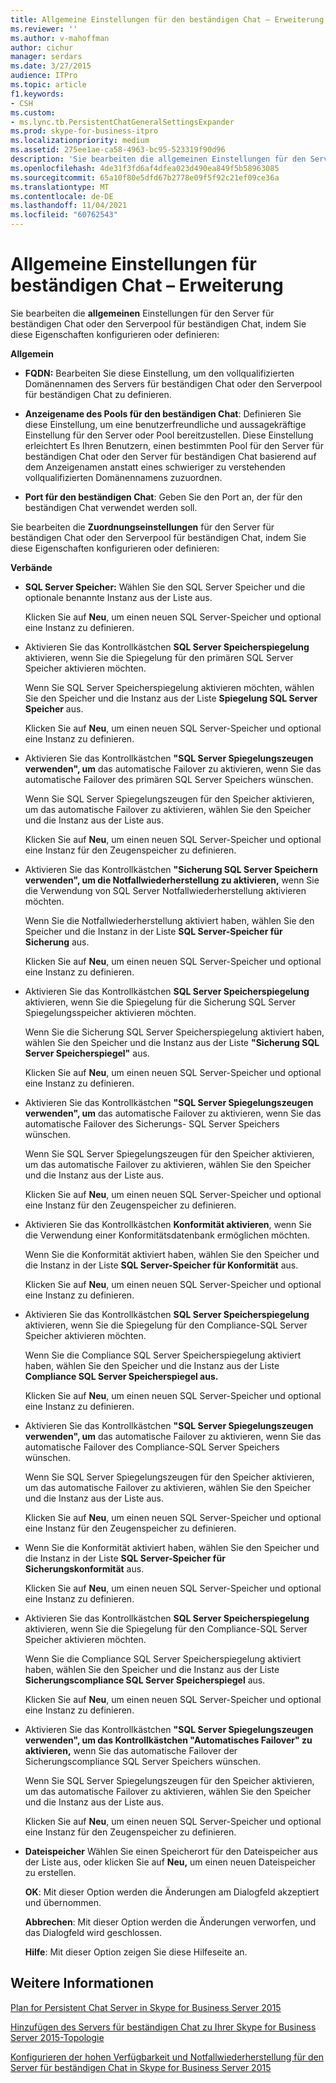 ```yaml
---
title: Allgemeine Einstellungen für den beständigen Chat – Erweiterung
ms.reviewer: ''
ms.author: v-mahoffman
author: cichur
manager: serdars
ms.date: 3/27/2015
audience: ITPro
ms.topic: article
f1.keywords:
- CSH
ms.custom:
- ms.lync.tb.PersistentChatGeneralSettingsExpander
ms.prod: skype-for-business-itpro
ms.localizationpriority: medium
ms.assetid: 275ee1ae-ca58-4963-bc95-523319f90d96
description: 'Sie bearbeiten die allgemeinen Einstellungen für den Server für beständigen Chat oder den Serverpool für beständigen Chat, indem Sie diese Eigenschaften konfigurieren oder definieren:'
ms.openlocfilehash: 4de31f3fd6af4dfea023d490ea849f5b58963085
ms.sourcegitcommit: 65a10f80e5dfd67b2778e09f5f92c21ef09ce36a
ms.translationtype: MT
ms.contentlocale: de-DE
ms.lasthandoff: 11/04/2021
ms.locfileid: "60762543"
---
```

# <a name="persistent-chat-general-settings-expander"></a>Allgemeine Einstellungen für beständigen Chat – Erweiterung
 
Sie bearbeiten die **allgemeinen** Einstellungen für den Server für beständigen Chat oder den Serverpool für beständigen Chat, indem Sie diese Eigenschaften konfigurieren oder definieren:
  
 **Allgemein**
  
- **FQDN:** Bearbeiten Sie diese Einstellung, um den vollqualifizierten Domänennamen des Servers für beständigen Chat oder den Serverpool für beständigen Chat zu definieren.
    
- **Anzeigename des Pools für den beständigen Chat**: Definieren Sie diese Einstellung, um eine benutzerfreundliche und aussagekräftige Einstellung für den Server oder Pool bereitzustellen. Diese Einstellung erleichtert Es Ihren Benutzern, einen bestimmten Pool für den Server für beständigen Chat oder den Server für beständigen Chat basierend auf dem Anzeigenamen anstatt eines schwieriger zu verstehenden vollqualifizierten Domänennamens zuzuordnen.
    
- **Port für den beständigen Chat**: Geben Sie den Port an, der für den beständigen Chat verwendet werden soll.
    
Sie bearbeiten die **Zuordnungseinstellungen** für den Server für beständigen Chat oder den Serverpool für beständigen Chat, indem Sie diese Eigenschaften konfigurieren oder definieren:
  
 **Verbände**
  
- **SQL Server Speicher:** Wählen Sie den SQL Server Speicher und die optionale benannte Instanz aus der Liste aus.
    
    Klicken Sie auf **Neu**, um einen neuen SQL Server-Speicher und optional eine Instanz zu definieren.
    
- Aktivieren Sie das Kontrollkästchen **SQL Server Speicherspiegelung** aktivieren, wenn Sie die Spiegelung für den primären SQL Server Speicher aktivieren möchten.
    
    Wenn Sie SQL Server Speicherspiegelung aktivieren möchten, wählen Sie den Speicher und die Instanz aus der Liste **Spiegelung SQL Server Speicher** aus.
    
    Klicken Sie auf **Neu**, um einen neuen SQL Server-Speicher und optional eine Instanz zu definieren.
    
- Aktivieren Sie das Kontrollkästchen **"SQL Server Spiegelungszeugen verwenden", um** das automatische Failover zu aktivieren, wenn Sie das automatische Failover des primären SQL Server Speichers wünschen.
    
    Wenn Sie SQL Server Spiegelungszeugen für den Speicher aktivieren, um das automatische Failover zu aktivieren, wählen Sie den Speicher und die Instanz aus der Liste aus.
    
    Klicken Sie auf **Neu**, um einen neuen SQL Server-Speicher und optional eine Instanz für den Zeugenspeicher zu definieren.
    
- Aktivieren Sie das Kontrollkästchen **"Sicherung SQL Server Speichern verwenden", um die Notfallwiederherstellung zu aktivieren,** wenn Sie die Verwendung von SQL Server Notfallwiederherstellung aktivieren möchten.
    
    Wenn Sie die Notfallwiederherstellung aktiviert haben, wählen Sie den Speicher und die Instanz in der Liste **SQL Server-Speicher für Sicherung** aus.
    
    Klicken Sie auf **Neu**, um einen neuen SQL Server-Speicher und optional eine Instanz zu definieren.
    
- Aktivieren Sie das Kontrollkästchen **SQL Server Speicherspiegelung** aktivieren, wenn Sie die Spiegelung für die Sicherung SQL Server Spiegelungsspeicher aktivieren möchten.
    
    Wenn Sie die Sicherung SQL Server Speicherspiegelung aktiviert haben, wählen Sie den Speicher und die Instanz aus der Liste **"Sicherung SQL Server Speicherspiegel"** aus.
    
    Klicken Sie auf **Neu**, um einen neuen SQL Server-Speicher und optional eine Instanz zu definieren.
    
- Aktivieren Sie das Kontrollkästchen **"SQL Server Spiegelungszeugen verwenden", um** das automatische Failover zu aktivieren, wenn Sie das automatische Failover des Sicherungs- SQL Server Speichers wünschen.
    
    Wenn Sie SQL Server Spiegelungszeugen für den Speicher aktivieren, um das automatische Failover zu aktivieren, wählen Sie den Speicher und die Instanz aus der Liste aus.
    
    Klicken Sie auf **Neu**, um einen neuen SQL Server-Speicher und optional eine Instanz für den Zeugenspeicher zu definieren.
    
- Aktivieren Sie das Kontrollkästchen **Konformität aktivieren**, wenn Sie die Verwendung einer Konformitätsdatenbank ermöglichen möchten.
    
    Wenn Sie die Konformität aktiviert haben, wählen Sie den Speicher und die Instanz in der Liste **SQL Server-Speicher für Konformität** aus.
    
    Klicken Sie auf **Neu**, um einen neuen SQL Server-Speicher und optional eine Instanz zu definieren.
    
- Aktivieren Sie das Kontrollkästchen **SQL Server Speicherspiegelung** aktivieren, wenn Sie die Spiegelung für den Compliance-SQL Server Speicher aktivieren möchten.
    
    Wenn Sie die Compliance SQL Server Speicherspiegelung aktiviert haben, wählen Sie den Speicher und die Instanz aus der Liste **Compliance SQL Server Speicherspiegel aus.**
    
    Klicken Sie auf **Neu**, um einen neuen SQL Server-Speicher und optional eine Instanz zu definieren.
    
- Aktivieren Sie das Kontrollkästchen **"SQL Server Spiegelungszeugen verwenden", um** das automatische Failover zu aktivieren, wenn Sie das automatische Failover des Compliance-SQL Server Speichers wünschen.
    
    Wenn Sie SQL Server Spiegelungszeugen für den Speicher aktivieren, um das automatische Failover zu aktivieren, wählen Sie den Speicher und die Instanz aus der Liste aus.
    
    Klicken Sie auf **Neu**, um einen neuen SQL Server-Speicher und optional eine Instanz für den Zeugenspeicher zu definieren.
    
- Wenn Sie die Konformität aktiviert haben, wählen Sie den Speicher und die Instanz in der Liste **SQL Server-Speicher für Sicherungskonformität** aus.
    
    Klicken Sie auf **Neu**, um einen neuen SQL Server-Speicher und optional eine Instanz zu definieren.
    
- Aktivieren Sie das Kontrollkästchen **SQL Server Speicherspiegelung** aktivieren, wenn Sie die Spiegelung für den Compliance-SQL Server Speicher aktivieren möchten.
    
    Wenn Sie die Compliance SQL Server Speicherspiegelung aktiviert haben, wählen Sie den Speicher und die Instanz aus der Liste **Sicherungscompliance SQL Server Speicherspiegel** aus.
    
    Klicken Sie auf **Neu**, um einen neuen SQL Server-Speicher und optional eine Instanz zu definieren.
    
- Aktivieren Sie das Kontrollkästchen **"SQL Server Spiegelungszeugen verwenden", um das Kontrollkästchen "Automatisches Failover" zu aktivieren,** wenn Sie das automatische Failover der Sicherungscompliance SQL Server Speichers wünschen.
    
    Wenn Sie SQL Server Spiegelungszeugen für den Speicher aktivieren, um das automatische Failover zu aktivieren, wählen Sie den Speicher und die Instanz aus der Liste aus.
    
    Klicken Sie auf **Neu**, um einen neuen SQL Server-Speicher und optional eine Instanz für den Zeugenspeicher zu definieren.
    
- **Dateispeicher** Wählen Sie einen Speicherort für den Dateispeicher aus der Liste aus, oder klicken Sie auf **Neu,** um einen neuen Dateispeicher zu erstellen.
    
  **OK**: Mit dieser Option werden die Änderungen am Dialogfeld akzeptiert und übernommen.
  
  **Abbrechen**: Mit dieser Option werden die Änderungen verworfen, und das Dialogfeld wird geschlossen.
  
  **Hilfe**: Mit dieser Option zeigen Sie diese Hilfeseite an.
  
## <a name="see-also"></a>Weitere Informationen

[Plan for Persistent Chat Server in Skype for Business Server 2015](../../plan-your-deployment/persistent-chat-server/persistent-chat-server.md)
  
[Hinzufügen des Servers für beständigen Chat zu Ihrer Skype for Business Server 2015-Topologie](../../deploy/deploy-persistent-chat-server/add-persistent-chat-server.md)
  
[Konfigurieren der hohen Verfügbarkeit und Notfallwiederherstellung für den Server für beständigen Chat in Skype for Business Server 2015](../../deploy/deploy-persistent-chat-server/configure-hadr-for-persistent-chat.md)
